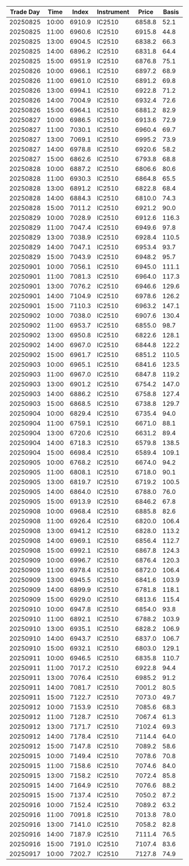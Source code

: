 | Trade Day  | Time | Index | Instrument | Price | Basis | 
| ---------- | ---- | ----- | ---------- | ----- | ----- | 
| 20250825 | 10:00 | 6910.9 | IC2510 | 6858.8 | 52.1 | 
| 20250825 | 11:00 | 6960.6 | IC2510 | 6915.8 | 44.8 | 
| 20250825 | 13:00 | 6904.5 | IC2510 | 6838.2 | 66.3 | 
| 20250825 | 14:00 | 6896.2 | IC2510 | 6831.8 | 64.4 | 
| 20250825 | 15:00 | 6951.9 | IC2510 | 6876.8 | 75.1 | 
| 20250826 | 10:00 | 6966.1 | IC2510 | 6897.2 | 68.9 | 
| 20250826 | 11:00 | 6961.0 | IC2510 | 6891.2 | 69.8 | 
| 20250826 | 13:00 | 6994.1 | IC2510 | 6922.8 | 71.2 | 
| 20250826 | 14:00 | 7004.9 | IC2510 | 6932.4 | 72.6 | 
| 20250826 | 15:00 | 6964.1 | IC2510 | 6881.2 | 82.9 | 
| 20250827 | 10:00 | 6986.5 | IC2510 | 6913.6 | 72.9 | 
| 20250827 | 11:00 | 7030.1 | IC2510 | 6960.4 | 69.7 | 
| 20250827 | 13:00 | 7069.1 | IC2510 | 6995.2 | 73.9 | 
| 20250827 | 14:00 | 6978.8 | IC2510 | 6920.6 | 58.2 | 
| 20250827 | 15:00 | 6862.6 | IC2510 | 6793.8 | 68.8 | 
| 20250828 | 10:00 | 6887.2 | IC2510 | 6806.6 | 80.6 | 
| 20250828 | 11:00 | 6930.3 | IC2510 | 6864.8 | 65.5 | 
| 20250828 | 13:00 | 6891.2 | IC2510 | 6822.8 | 68.4 | 
| 20250828 | 14:00 | 6884.3 | IC2510 | 6810.0 | 74.3 | 
| 20250828 | 15:00 | 7011.2 | IC2510 | 6921.2 | 90.0 | 
| 20250829 | 10:00 | 7028.9 | IC2510 | 6912.6 | 116.3 | 
| 20250829 | 11:00 | 7047.4 | IC2510 | 6949.6 | 97.8 | 
| 20250829 | 13:00 | 7038.9 | IC2510 | 6928.4 | 110.5 | 
| 20250829 | 14:00 | 7047.1 | IC2510 | 6953.4 | 93.7 | 
| 20250829 | 15:00 | 7043.9 | IC2510 | 6948.2 | 95.7 | 
| 20250901 | 10:00 | 7056.1 | IC2510 | 6945.0 | 111.1 | 
| 20250901 | 11:00 | 7081.3 | IC2510 | 6964.0 | 117.3 | 
| 20250901 | 13:00 | 7076.2 | IC2510 | 6946.6 | 129.6 | 
| 20250901 | 14:00 | 7104.9 | IC2510 | 6978.6 | 126.2 | 
| 20250901 | 15:00 | 7110.3 | IC2510 | 6963.2 | 147.1 | 
| 20250902 | 10:00 | 7038.0 | IC2510 | 6907.6 | 130.4 | 
| 20250902 | 11:00 | 6953.7 | IC2510 | 6855.0 | 98.7 | 
| 20250902 | 13:00 | 6950.8 | IC2510 | 6822.6 | 128.1 | 
| 20250902 | 14:00 | 6967.0 | IC2510 | 6844.8 | 122.2 | 
| 20250902 | 15:00 | 6961.7 | IC2510 | 6851.2 | 110.5 | 
| 20250903 | 10:00 | 6965.1 | IC2510 | 6841.6 | 123.5 | 
| 20250903 | 11:00 | 6967.0 | IC2510 | 6847.8 | 119.2 | 
| 20250903 | 13:00 | 6901.2 | IC2510 | 6754.2 | 147.0 | 
| 20250903 | 14:00 | 6886.2 | IC2510 | 6758.8 | 127.4 | 
| 20250903 | 15:00 | 6868.5 | IC2510 | 6738.8 | 129.7 | 
| 20250904 | 10:00 | 6829.4 | IC2510 | 6735.4 | 94.0 | 
| 20250904 | 11:00 | 6759.1 | IC2510 | 6671.0 | 88.1 | 
| 20250904 | 13:00 | 6720.6 | IC2510 | 6631.2 | 89.4 | 
| 20250904 | 14:00 | 6718.3 | IC2510 | 6579.8 | 138.5 | 
| 20250904 | 15:00 | 6698.4 | IC2510 | 6589.4 | 109.1 | 
| 20250905 | 10:00 | 6768.2 | IC2510 | 6674.0 | 94.2 | 
| 20250905 | 11:00 | 6808.1 | IC2510 | 6718.0 | 90.1 | 
| 20250905 | 13:00 | 6819.7 | IC2510 | 6719.2 | 100.5 | 
| 20250905 | 14:00 | 6864.0 | IC2510 | 6788.0 | 76.0 | 
| 20250905 | 15:00 | 6913.9 | IC2510 | 6846.2 | 67.8 | 
| 20250908 | 10:00 | 6968.4 | IC2510 | 6885.8 | 82.6 | 
| 20250908 | 11:00 | 6926.4 | IC2510 | 6820.0 | 106.4 | 
| 20250908 | 13:00 | 6941.2 | IC2510 | 6828.0 | 113.2 | 
| 20250908 | 14:00 | 6969.1 | IC2510 | 6856.4 | 112.7 | 
| 20250908 | 15:00 | 6992.1 | IC2510 | 6867.8 | 124.3 | 
| 20250909 | 10:00 | 6996.7 | IC2510 | 6876.4 | 120.3 | 
| 20250909 | 11:00 | 6978.4 | IC2510 | 6872.0 | 106.4 | 
| 20250909 | 13:00 | 6945.5 | IC2510 | 6841.6 | 103.9 | 
| 20250909 | 14:00 | 6899.9 | IC2510 | 6781.8 | 118.1 | 
| 20250909 | 15:00 | 6929.0 | IC2510 | 6813.6 | 115.4 | 
| 20250910 | 10:00 | 6947.8 | IC2510 | 6854.0 | 93.8 | 
| 20250910 | 11:00 | 6892.1 | IC2510 | 6788.2 | 103.9 | 
| 20250910 | 13:00 | 6935.1 | IC2510 | 6828.2 | 106.9 | 
| 20250910 | 14:00 | 6943.7 | IC2510 | 6837.0 | 106.7 | 
| 20250910 | 15:00 | 6932.1 | IC2510 | 6803.0 | 129.1 | 
| 20250911 | 10:00 | 6946.5 | IC2510 | 6835.8 | 110.7 | 
| 20250911 | 11:00 | 7017.2 | IC2510 | 6922.8 | 94.4 | 
| 20250911 | 13:00 | 7076.4 | IC2510 | 6985.2 | 91.2 | 
| 20250911 | 14:00 | 7081.7 | IC2510 | 7001.2 | 80.5 | 
| 20250911 | 15:00 | 7122.7 | IC2510 | 7073.0 | 49.7 | 
| 20250912 | 10:00 | 7153.9 | IC2510 | 7085.6 | 68.3 | 
| 20250912 | 11:00 | 7128.7 | IC2510 | 7067.4 | 61.3 | 
| 20250912 | 13:00 | 7171.7 | IC2510 | 7102.4 | 69.3 | 
| 20250912 | 14:00 | 7178.4 | IC2510 | 7114.4 | 64.0 | 
| 20250912 | 15:00 | 7147.8 | IC2510 | 7089.2 | 58.6 | 
| 20250915 | 10:00 | 7149.4 | IC2510 | 7078.6 | 70.8 | 
| 20250915 | 11:00 | 7158.6 | IC2510 | 7074.6 | 84.0 | 
| 20250915 | 13:00 | 7158.2 | IC2510 | 7072.4 | 85.8 | 
| 20250915 | 14:00 | 7164.9 | IC2510 | 7076.6 | 88.2 | 
| 20250915 | 15:00 | 7137.4 | IC2510 | 7050.2 | 87.2 | 
| 20250916 | 10:00 | 7152.4 | IC2510 | 7089.2 | 63.2 | 
| 20250916 | 11:00 | 7091.8 | IC2510 | 7013.8 | 78.0 | 
| 20250916 | 13:00 | 7141.0 | IC2510 | 7058.2 | 82.8 | 
| 20250916 | 14:00 | 7187.9 | IC2510 | 7111.4 | 76.5 | 
| 20250916 | 15:00 | 7191.0 | IC2510 | 7107.4 | 83.6 | 
| 20250917 | 10:00 | 7202.7 | IC2510 | 7127.8 | 74.9 | 
